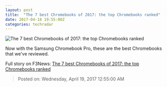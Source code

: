 ```yaml
---
layout: post
title:  "The 7 best Chromebooks of 2017: the top Chromebooks ranked"
date: 2017-04-18 19:55:00Z
categories: techradar
---
```


![The 7 best Chromebooks of 2017: the top Chromebooks ranked](http://cdn.mos.cms.futurecdn.net/8d707b3d899348afb4386b5afcd70268-1200-80.jpg)

Now with the Samsung Chromebook Pro, these are the best Chromebooks that we've reviewed.


Full story on F3News: [The 7 best Chromebooks of 2017: the top Chromebooks ranked](http://www.f3nws.com/n/am4rnH)

> Posted on: Wednesday, April 19, 2017 12:55:00 AM
